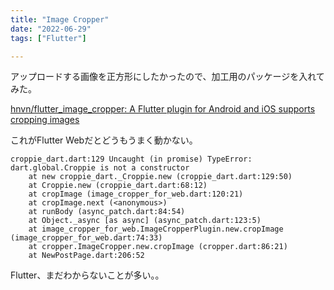 ```yaml
---
title: "Image Cropper"
date: "2022-06-29"
tags: ["Flutter"]

---
```


アップロードする画像を正方形にしたかったので、加工用のパッケージを入れてみた。

[hnvn/flutter_image_cropper: A Flutter plugin for Android and iOS supports cropping images](https://github.com/hnvn/flutter_image_cropper)

これがFlutter Webだとどうもうまく動かない。

```
croppie_dart.dart:129 Uncaught (in promise) TypeError: dart.global.Croppie is not a constructor
    at new croppie_dart._Croppie.new (croppie_dart.dart:129:50)
    at Croppie.new (croppie_dart.dart:68:12)
    at cropImage (image_cropper_for_web.dart:120:21)
    at cropImage.next (<anonymous>)
    at runBody (async_patch.dart:84:54)
    at Object._async [as async] (async_patch.dart:123:5)
    at image_cropper_for_web.ImageCropperPlugin.new.cropImage (image_cropper_for_web.dart:74:33)
    at cropper.ImageCropper.new.cropImage (cropper.dart:86:21)
    at NewPostPage.dart:206:52
```

Flutter、まだわからないことが多い。。
